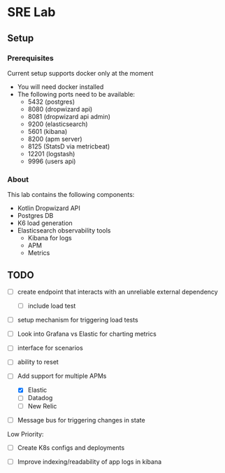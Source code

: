# SRE Lab

## Setup

### Prerequisites 
Current setup supports docker only at the moment

- You will need docker installed
- The following ports need to be available:
  - 5432 (postgres)
  - 8080 (dropwizard api)
  - 8081 (dropwizard api admin)
  - 9200 (elasticsearch)
  - 5601 (kibana)
  - 8200 (apm server)
  - 8125 (StatsD via metricbeat)
  - 12201 (logstash)
  - 9996 (users api)


### About
This lab contains the following components:
- Kotlin Dropwizard API
- Postgres DB
- K6 load generation
- Elasticsearch observability tools
    - Kibana for logs
    - APM
    - Metrics

## TODO
- [ ] create endpoint that interacts with an unreliable external dependency 
  - [ ] include load test
- [ ] setup mechanism for triggering load tests
- [ ] Look into Grafana vs Elastic for charting metrics
- [ ] interface for scenarios
- [ ] ability to reset
- [ ] Add support for multiple APMs
  - [x] Elastic
  - [ ] Datadog
  - [ ] New Relic
- [ ] Message bus for triggering changes in state


Low Priority:
- [ ] Create K8s configs and deployments
- [ ] Improve indexing/readability of app logs in kibana

